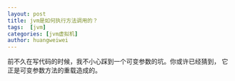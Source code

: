 ```yaml
---
layout: post
title: jvm是如何执行方法调用的？
tags:  [jvm]
categories: [jvm虚拟机]
author: huangweiwei
---
```


前不久在写代码的时候，我不小心踩到一个可变参数的坑。你或许已经猜到，
它正是可变参数方法的重载造成的。